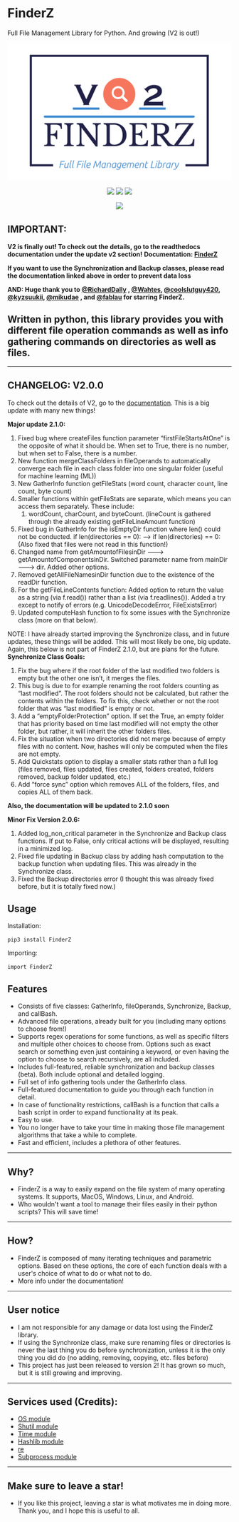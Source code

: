 # FinderZ

Full File Management Library for Python. And growing (V2 is out!)

![logo-color](https://github.com/PatzEdi/FinderZ/raw/main/logo/logo-color.jpg)

<p align="center">
	<img src="https://img.shields.io/badge/License-GPL--3.0-brightgreen"
		height="23">
	<img src="https://img.shields.io/badge/Creator-PatzEdi-brightgreen"
		height="23">
	<img src="https://img.shields.io/badge/Version-Latest-brightgreen"
		height="23">
	
	
</p>
<p align = "center">
	<img src="https://static.pepy.tech/badge/finderz"
		height="23">
</p>

## IMPORTANT: 
**V2 is finally out! To check out the details, go to the readthedocs documentation under the update v2 section!**
**Documentation: [FinderZ](https://finderz.readthedocs.io/en/latest/index.html)** 

**If you want to use the Synchronization and Backup classes, please read the documentation linked above in order to prevent data loss**

**AND: Huge thank you to [@RichardDally](https://github.com/RichardDally) , [@Wahtes](https://github.com/Wahtes), [@coolslutguy420](https://github.com/coolslutguy420), [@kyzsuukii](https://github.com/kyzsuukii), [@mikudae](https://github.com/mikudae) , and [@fablau](github.com/fablau) for starring FinderZ.**
## **Written in python, this library provides you with different file operation commands as well as info gathering commands on directories as well as files.** 
____________________________________________________________________________
## **CHANGELOG: V2.0.0**

To check out the details of V2, go to the [documentation](https://finderz.readthedocs.io/en/latest/index.html). This is a big update with many new things!

**Major update 2.1.0:**
1. Fixed bug where createFiles function parameter “firstFileStartsAtOne” is the opposite of what it should be. When set to True, there is no number, but when set to False, there is a number.
2. New function mergeClassFolders in fileOperands to automatically converge each file in each class folder into one singular folder (useful for machine learning (ML))
3. New GatherInfo function getFileStats (word count, character count, line count, byte count)
4. Smaller functions within getFileStats are separate, which means you can access them separately. These include:
    1. wordCount, charCount, and byteCount. (lineCount is gathered through the already existing getFileLineAmount function)
5. Fixed bug in GatherInfo for the isEmptyDir function where len() could not be conducted. if len(directories == 0): —> if len(directories) == 0: (Also fixed that files were not read in this function!)
6. Changed name from getAmountofFilesinDir ---> getAmountofComponentsinDir. Switched parameter name from mainDir ---> dir. Added other options.
7. Removed getAllFileNamesinDir function due to the existence of the readDir function.
8. For the getFileLineContents function: Added option to return the value as a string (via f.read()) rather than a list (via f.readlines()). Added a try except to notify of errors (e.g. UnicodeDecodeError, FileExistsError)
9. Updated computeHash function to fix some issues with the Synchronize class (more on that below).


NOTE: I have already started improving the Synchronize class, and in future updates, these things will be added. This will most likely be one, big update. Again, this below is not part of FinderZ 2.1.0, but are plans for the future.
**Synchronize Class Goals:**
1. Fix the bug where if the root folder of the last modified two folders is empty but the other one isn’t, it merges the files.
2. This bug is due to for example renaming the root folders counting as “last modified”. The root folders should not be calculated, but rather the contents within the folders. To fix this, check whether or not the root folder that was “last modified” is empty or not.
3. Add a “emptyFolderProtection” option. If set the True, an empty folder that has priority based on time last modified will not empty the other folder, but rather, it will inherit the other folders files.
4. Fix the situation when two directories did not merge because of empty files with no content. Now, hashes will only be computed when the files are not empty.
5. Add Quickstats option to display a smaller stats rather than a full log (files removed, files updated, files created, folders created, folders removed, backup folder updated, etc.)
6. Add “force sync” option which removes ALL of the folders, files, and copies ALL of them back.

**Also, the documentation will be updated to 2.1.0 soon**

**Minor Fix Version 2.0.6:**
1. Added log_non_critical parameter in the Synchronize and Backup class functions. If put to False, only critical actions will be displayed, resulting in a minimized log.
2. Fixed file updating in Backup class by adding hash computation to the backup function when updating files. This was already in the Synchronize class.
3. Fixed the Backup directories error (I thought this was already fixed before, but it is totally fixed now.)


## **Usage**
Installation:
```
pip3 install FinderZ
```
Importing:
```
import FinderZ
```

## **Features**
- Consists of five classes: GatherInfo, fileOperands, Synchronize, Backup, and callBash.
- Advanced file operations, already built for you (including many options to choose from!) 
- Supports regex operations for some functions, as well as specific filters and multiple other choices to choose from. Options such as exact search or something even just containing a keyword, or even having the option to choose to search recursively, are all included.
- Includes full-featured, reliable synchronization and backup classes (beta). Both include optional and detailed logging.
- Full set of info gathering tools under the GatherInfo class.
- Full-featured documentation to guide you through each function in detail. 
- In case of functionality restrictions, callBash is a function that calls a bash script in order to expand functionality at its peak.
- Easy to use.
- You no longer have to take your time in making those file management algorithms that take a while to complete.
- Fast and efficient, includes a plethora of other features. 
____________________________________________________________________________
## **Why?**
- FinderZ is a way to easily expand on the file system of many operating systems. It supports, MacOS, Windows, Linux, and Android.
- Who wouldn't want a tool to manage their files easily in their python scripts? This will save time!
____________________________________________________________________________
## **How?**
- FinderZ is composed of many iterating techniques and parametric options. Based on these options, the core of each function deals with a user's choice of what to do or what not to do.
- More info under the documentation!
____________________________________________________________________________
## **User notice**
- I am not responsible for any damage or data lost using the FinderZ library. 
- If using the Synchronize class, make sure renaming files or directories is never the last thing you do before synchronization, unless it is the only thing you did do (no adding, removing, copying, etc. files before)
- This project has just been released to version 2! It has grown so much, but it is still growing and improving.
____________________________________________________________________________
## **Services used (Credits):**
- [OS module](https://docs.python.org/3/library/os.html)
- [Shutil module](https://docs.python.org/3/library/shutil.html)
- [Time module](https://docs.python.org/3/library/time.html)
- [Hashlib module](https://docs.python.org/3/library/hashlib.html)
- [re](https://docs.python.org/3/library/re.html)
- [Subprocess module](https://docs.python.org/3/library/subprocess.html)

____________________________________________________________________________
## **Make sure to leave a star!**
- If you like this project, leaving a star is what motivates me in doing more. Thank you, and I hope this is useful to all.
